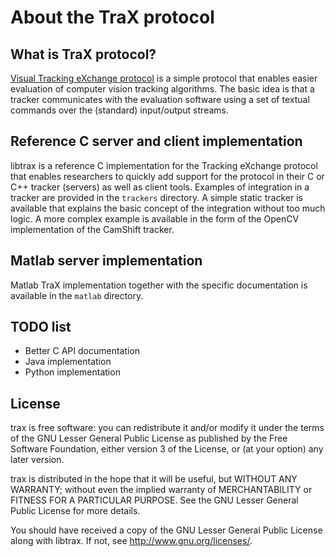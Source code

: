 About the TraX protocol
===================

What is TraX protocol?
----------------------

[Visual Tracking eXchange protocol](http://prints.vicos.si/publications/311/) is a simple protocol that enables easier evaluation of computer vision tracking algorithms. The basic idea is that a tracker communicates with the evaluation software using a set of textual commands over the (standard) input/output streams.

Reference C server and client implementation
---------------------------------

libtrax is a reference C implementation for the Tracking eXchange protocol that enables researchers to quickly add support for the protocol in their C or C++ tracker (servers) as well as client tools. 
Examples of integration in a tracker are provided in the `trackers` directory. A simple static tracker is available that explains the basic concept of the integration without too much logic. A more complex example is available in the form of the OpenCV implementation of the CamShift tracker.

Matlab server implementation
----------------------------
Matlab TraX implementation together with the specific documentation is available in the `matlab` directory.

TODO list
---------

 * Better C API documentation
 * Java implementation
 * Python implementation

License
-------

trax is free software: you can redistribute it and/or modify it under the terms of the GNU Lesser General Public License as published by the Free Software Foundation, either version 3 of the License, or (at your option) any later version.

trax is distributed in the hope that it will be useful, but WITHOUT ANY WARRANTY; without even the implied warranty of MERCHANTABILITY or FITNESS FOR A PARTICULAR PURPOSE. See the GNU Lesser General Public License for more details.

You should have received a copy of the GNU Lesser General Public License
along with libtrax. If not, see <http://www.gnu.org/licenses/>.

